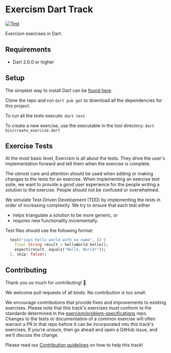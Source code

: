 # Exercism Dart Track

[![Test](https://github.com/exercism/dart/actions/workflows/test.yml/badge.svg)](https://github.com/exercism/dart/actions/workflows/test.yml)

Exercism exercises in Dart.

## Requirements

* Dart 2.0.0 or higher

## Setup

The simplest way to install Dart can be [found here](docs/INSTALLATION.md).

Clone the repo and run `dart pub get` to download all the dependencies for this project.

To run all the tests execute: `dart test`

To create a new exercise, use the executable in the tool directory: `dart bin/create_exercise.dart`

## Exercise Tests

At the most basic level, Exercism is all about the tests. They drive the user's implementation forward and tell them when the exercise is complete.

The utmost care and attention should be used when adding or making changes to the tests for an exercise. When implementing an exercise test suite, we want to provide a good user experience for the people writing a solution to the exercise. People should not be confused or overwhelmed.

We simulate Test-Driven Development (TDD) by implementing the tests in order of increasing complexity. We try to ensure that each test either

- helps triangulate a solution to be more generic, or
- requires new functionality incrementally.

Test files should use the following format:

```dart
  test("says hello world with no name", () {
    final String result = helloWorld.hello();
    expect(result, equals("Hello, World!"));
  }, skip: false);
```

## Contributing

Thank you so much for contributing! :tada:

We welcome pull requests of all kinds. No contribution is too small.

We encourage contributions that provide fixes and improvements to existing exercises. Please note that this track's exercises must conform to the standards determined in the [exercism/problem-specifications](https://github.com/exercism/problem-specifications) repo. Changes to the tests or documentation of a common exercise will often warrant a PR in that repo before it can be incorporated into this track's exercises. If you're unsure, then go ahead and open a GitHub issue, and we'll discuss the change.

Please read our [Contribution guidelines](CONTRIBUTING.md) on how to help this track!
